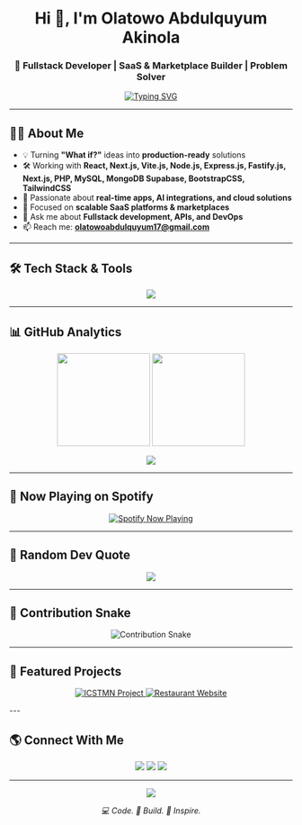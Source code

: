 <!-- 🚀 Epic Interactive GitHub Profile README -->

<h1 align="center">Hi 👋, I'm Olatowo Abdulquyum Akinola</h1>
<h3 align="center">🚀 Fullstack Developer | SaaS & Marketplace Builder | Problem Solver</h3>

<p align="center">
  <a href="https://github.com/Akinolah">
    <img src="https://readme-typing-svg.demolab.com?font=Fira+Code&size=22&pause=1000&color=22D3EE&center=true&vCenter=true&width=600&lines=Full+Stack+Developer;Problem+Solver;Open+Source+Contributor;AI+%26+Automation+Explorer;Clean+Code+%7C+Scalable+Solutions;Turning+Ideas+Into+Reality" alt="Typing SVG" />
  </a>
</p>

---

## 👨‍💻 About Me
- 💡 Turning **"What if?"** ideas into **production-ready** solutions  
- 🛠 Working with **React, Next.js, Vite.js, Node.js, Express.js, Fastify.js, Next.js, PHP, MySQL, MongoDB Supabase, BootstrapCSS, TailwindCSS**  
- 🚀 Passionate about **real-time apps, AI integrations, and cloud solutions**  
- 🎯 Focused on **scalable SaaS platforms & marketplaces**  
- 💬 Ask me about **Fullstack development, APIs, and DevOps**  
- 📫 Reach me: **olatowoabdulquyum17@gmail.com**  

---

## 🛠 Tech Stack & Tools
<p align="center">
  <img src="https://skillicons.dev/icons?i=html,css,scss,bootstrap,tailwind,js,ts,react,nextjs,vitej,vuejs,expressjs,fastify,nodejs,php,mysql,mongodb,supabase,git,github,docker,linux" />
</p>

---

## 📊 GitHub Analytics
<p align="center">
  <img src="https://github-readme-stats.vercel.app/api?username=Akinolah&show_icons=true&theme=tokyonight" height="165" />
  <img src="https://github-readme-streak-stats.herokuapp.com/?user=Akinolah&theme=tokyonight" height="165" />
</p>

<p align="center">
  <img src="https://github-readme-activity-graph.vercel.app/graph?username=Akinolah&theme=react-dark&bg_color=0D1117&hide_border=true" />
</p>

---

## 🎵 Now Playing on Spotify
<p align="center">
  <a href="https://spotify-github-profile.vercel.app/api/view?uid=your_spotify_id&redirect=true">
    <img src="https://spotify-github-profile.vercel.app/api/view?uid=your_spotify_id&cover_image=true&theme=novatorem&bar_color=22d3ee&bar_color_cover=false" alt="Spotify Now Playing" />
  </a>
</p>

---

## 💬 Random Dev Quote
<p align="center">
  <img src="https://quotes-github-readme.vercel.app/api?type=horizontal&theme=tokyonight" />
</p>

---

## 🐍 Contribution Snake
<p align="center">
  <img src="https://github.com/Akinolah/Akinolah/blob/output/github-contribution-grid-snake.svg" alt="Contribution Snake" />
</p>

---

## 🚀 Featured Projects
<p align="center">
  <!-- ICSTMN Project -->
  <a href="https://icstmn.vercel.app">
    <img src="https://github-readme-stats.vercel.app/api/pin/?username=Akinolah&repo=ICSTMN&theme=tokyonight" alt="ICSTMN Project" />
  </a>

  <!-- Restaurant Project -->
  <a href="https://akinolah.github.io/restaurant/">
    <img src="https://github-readme-stats.vercel.app/api/pin/?username=Akinolah&repo=restaurant&theme=tokyonight" alt="Restaurant Website" />
  </a>
</p>
---

## 🌎 Connect With Me
<p align="center">
  <a href="https://linkedin.com/in/akinolah"><img src="https://img.shields.io/badge/LinkedIn-0077B5?style=flat&logo=linkedin&logoColor=white"/></a>
  <a href="https://x.com/Akin_ola__?"><img src="https://img.shields.io/badge/Twitter-1DA1F2?style=flat&logo=twitter&logoColor=white"/></a>
  <a href="mailto:olatowoabdulquyum17@gmail.com"><img src="https://img.shields.io/badge/Email-D14836?style=flat&logo=gmail&logoColor=white"/></a>
</p>

---

<p align="center">
  <img src="https://komarev.com/ghpvc/?username=Akinolah&label=Profile+Views&color=22d3ee&style=flat" />
</p>

<p align="center"><i>💻 Code. 🚀 Build. 🌟 Inspire.</i></p>

